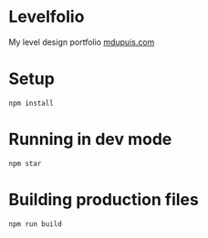 # Levelfolio
My level design portfolio [mdupuis.com](https://www.mdupuis.com/)

# Setup
```
npm install
```

# Running in dev mode
```
npm star
```

# Building production files
```
npm run build
```
